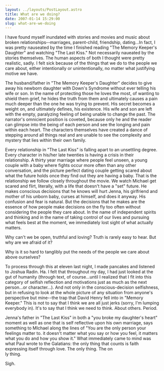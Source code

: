```yaml
---
layout: ../layouts/PostLayout.astro
title: What are we doing?
date: 2007-01-14 15:29:00
slug: what-are-we-doing
---
```


I have found myself inundated with stories and movies and music about broken relationships--marriages, parent-child, friendship, dating...In fact, I was pretty nauseated by the time I finished reading "The Memory Keeper's Daughter" and watching "The Last Kiss." Not necessarily naueated by the stories themselves. The human aspects of both I thought were pretty realistic, sadly. I felt sick because of the things that we do to the people we care about, either intentionally or unintentionally, no matter what justifying motive we have.  
  
The husband/father in "The Memory Keeper's Daughter" decides to give away his newborn daughter with Down's Syndrome without ever telling his wife or son. In the name of protecting those he loves the most, of wanting to shield them grief, he hides the truth from them and ultimately causes a pain much deeper than the one he was trying to prevent. His secret becomes a weight on, and ultimately defines, his existence. His wife and son are left with the empty, paralyzing feeling of being unable to change the past. The narrator's omnicient position is coveted, because only he and the reader can glimpse into the being of each person and see the longing and pain within each heart. The characters themselves have created a dance of stepping around all things real and are unable to see the complexity and mystery that lies within their own family.  
  
Every relationship in "The Last Kiss" is falling apart to an unsettling degree. Every character in his/her late twenties is having a crisis in their relationship. A thirty year marriage where people feel unseen, a young couple with a baby where fights occur more often than any other conversation, and the picture perfect dating couple getting scared about what the future holds once they find out they are having a baby. That is the relationship we follow closely throughout the movie. We watch Michael get scared and flirt, literally, with a life that doesn't have a "set" future. He makes conscious decisions that he knows will hurt Jenna, his girlfriend and mother of his unborn baby, curses at himself, and does it anyway. His confusion and fear is natural. But the decisions that he makes are the essence of how people make decisions on the fly too often without considering the people they care about. In the name of independent spirits and thinking and in the name of taking control of our lives and pursuing what feels best at the moment, we immediately lost sight of what actually matters.  
  
Why can't we be open, truthful and loving? Truth is rarely easy to hear. But why are we afraid of it?  
  
Why is it so hard to tanglibly put the needs of the people we care about above ourselves?  
  
To process through this at eleven last night, I made pancakes and listened to Joshua Radin. Ha. I felt that throughout my day, I had just looked at the gut of humanity (through text, of course...until I realized that I fit into this category of selfish reflection and motivations just as much as the next person...or character...). And not only in the conscious-decision selfishness, but in refusing to look at the whole picture of any situation from anyone's perspective but mine--the trap that David Henry fell into in "Memory Keeper." This is not to say that I think we are all just jerks (sorry, I'm lumping everybody in). It's to say that I think we need to think. About others. Period.  
  
Jenna's father in "The Last Kiss" in both a "you broke my daughter's heart" moment as well as one that is self reflective upon his own marriage, says something to MIchael along the lines of "You are the only person your feelings matter to. it doesn't matter what you say or how you feel, it matters what you do and how you show it." What immediately came to mind was what Paul wrote to the Galatians: the only thing that counts is faith expressing itself through love. The only thing. The on  
ly thing.  
  
Sigh.